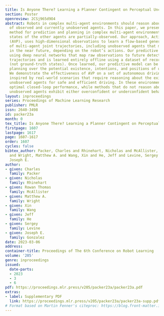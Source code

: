 ```yaml
---
title: Is Anyone There? Learning a Planner Contingent on Perceptual Uncertainty
section: Poster
openreview: 2CSj965d9O4
abstract: Robots in complex multi-agent environments should reason about the intentions
  of observed and currently unobserved agents. In this paper, we present a new learning-based
  method for prediction and planning in complex multi-agent environments where the
  states of the other agents are partially-observed. Our approach, Active Visual Planning
  (AVP), uses high-dimensional observations to learn a flow-based generative model
  of multi-agent joint trajectories, including unobserved agents that may be revealed
  in the near future, depending on the robot’s actions. Our predictive model is implemented
  using deep neural networks that map raw observations to future detection and pose
  trajectories and is learned entirely offline using a dataset of recorded observations
  (not ground-truth states). Once learned, our predictive model can be used for contingency
  planning over the potential existence, intentions, and positions of unobserved agents.
  We demonstrate the effectiveness of AVP on a set of autonomous driving environments
  inspired by real-world scenarios that require reasoning about the existence of other
  unobserved agents for safe and efficient driving. In these environments, AVP achieves
  optimal closed-loop performance, while methods that do not reason about potential
  unobserved agents exhibit either overconfident or underconfident behavior.
layout: inproceedings
series: Proceedings of Machine Learning Research
publisher: PMLR
issn: 2640-3498
id: packer23a
month: 0
tex_title: Is Anyone There? Learning a Planner Contingent on Perceptual Uncertainty
firstpage: 1607
lastpage: 1617
page: 1607-1617
order: 1607
cycles: false
bibtex_author: Packer, Charles and Rhinehart, Nicholas and McAllister, Rowan Thomas
  and Wright, Matthew A. and Wang, Xin and He, Jeff and Levine, Sergey and Gonzalez,
  Joseph E.
author:
- given: Charles
  family: Packer
- given: Nicholas
  family: Rhinehart
- given: Rowan Thomas
  family: McAllister
- given: Matthew A.
  family: Wright
- given: Xin
  family: Wang
- given: Jeff
  family: He
- given: Sergey
  family: Levine
- given: Joseph E.
  family: Gonzalez
date: 2023-03-06
address:
container-title: Proceedings of The 6th Conference on Robot Learning
volume: '205'
genre: inproceedings
issued:
  date-parts:
  - 2023
  - 3
  - 6
pdf: https://proceedings.mlr.press/v205/packer23a/packer23a.pdf
extras:
- label: Supplementary PDF
  link: https://proceedings.mlr.press/v205/packer23a/packer23a-supp.pdf
# Format based on Martin Fenner's citeproc: https://blog.front-matter.io/posts/citeproc-yaml-for-bibliographies/
---
```

